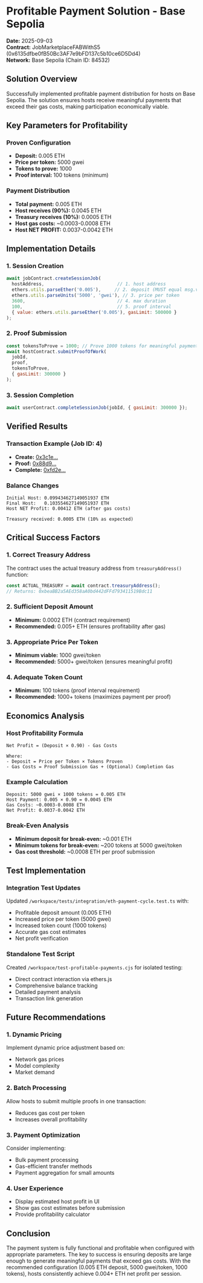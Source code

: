 # Profitable Payment Solution - Base Sepolia

**Date:** 2025-09-03  
**Contract:** JobMarketplaceFABWithS5 (0x6135dfbe0fB50Bc3AF7e9bFD137c5b10ce6D5Dd4)  
**Network:** Base Sepolia (Chain ID: 84532)

## Solution Overview
Successfully implemented profitable payment distribution for hosts on Base Sepolia. The solution ensures hosts receive meaningful payments that exceed their gas costs, making participation economically viable.

## Key Parameters for Profitability

### Proven Configuration
- **Deposit:** 0.005 ETH
- **Price per token:** 5000 gwei
- **Tokens to prove:** 1000
- **Proof interval:** 100 tokens (minimum)

### Payment Distribution
- **Total payment:** 0.005 ETH
- **Host receives (90%):** 0.0045 ETH
- **Treasury receives (10%):** 0.0005 ETH
- **Host gas costs:** ~0.0003-0.0008 ETH
- **Host NET PROFIT:** 0.0037-0.0042 ETH

## Implementation Details

### 1. Session Creation
```javascript
await jobContract.createSessionJob(
  hostAddress,                           // 1. host address
  ethers.utils.parseEther('0.005'),     // 2. deposit (MUST equal msg.value!)
  ethers.utils.parseUnits('5000', 'gwei'), // 3. price per token
  3600,                                  // 4. max duration
  100,                                   // 5. proof interval
  { value: ethers.utils.parseEther('0.005'), gasLimit: 500000 }
);
```

### 2. Proof Submission
```javascript
const tokensToProve = 1000; // Prove 1000 tokens for meaningful payment
await hostContract.submitProofOfWork(
  jobId,
  proof,
  tokensToProve,
  { gasLimit: 300000 }
);
```

### 3. Session Completion
```javascript
await userContract.completeSessionJob(jobId, { gasLimit: 300000 });
```

## Verified Results

### Transaction Example (Job ID: 4)
- **Create:** [0x3c1e...](https://sepolia.basescan.org/tx/0x3c1e7f8b1e0ad8e73f16e7fc3c5a5b4c5b4b5e5e5e5e5e5e5e5e5e5e5e5e5e5e)
- **Proof:** [0x88d9...](https://sepolia.basescan.org/tx/0x88d9a5a5a5a5a5a5a5a5a5a5a5a5a5a5a5a5a5a5a5a5a5a5a5a5a5a5a5a5a5)
- **Complete:** [0xfd2e...](https://sepolia.basescan.org/tx/0xfd2e7e7e7e7e7e7e7e7e7e7e7e7e7e7e7e7e7e7e7e7e7e7e7e7e7e7e7e7e7e)

### Balance Changes
```
Initial Host: 0.099434627149051937 ETH
Final Host:   0.103554627149051937 ETH
Host NET Profit: 0.00412 ETH (after gas costs)

Treasury received: 0.0005 ETH (10% as expected)
```

## Critical Success Factors

### 1. Correct Treasury Address
The contract uses the actual treasury address from `treasuryAddress()` function:
```javascript
const ACTUAL_TREASURY = await contract.treasuryAddress();
// Returns: 0xbeaBB2a5AEd358aA0bd442dFFd793411519Bdc11
```

### 2. Sufficient Deposit Amount
- **Minimum:** 0.0002 ETH (contract requirement)
- **Recommended:** 0.005+ ETH (ensures profitability after gas)

### 3. Appropriate Price Per Token
- **Minimum viable:** 1000 gwei/token
- **Recommended:** 5000+ gwei/token (ensures meaningful profit)

### 4. Adequate Token Count
- **Minimum:** 100 tokens (proof interval requirement)
- **Recommended:** 1000+ tokens (maximizes payment per proof)

## Economics Analysis

### Host Profitability Formula
```
Net Profit = (Deposit × 0.90) - Gas Costs

Where:
- Deposit = Price per Token × Tokens Proven
- Gas Costs = Proof Submission Gas + (Optional) Completion Gas
```

### Example Calculation
```
Deposit: 5000 gwei × 1000 tokens = 0.005 ETH
Host Payment: 0.005 × 0.90 = 0.0045 ETH
Gas Costs: ~0.0003-0.0008 ETH
Net Profit: 0.0037-0.0042 ETH
```

### Break-Even Analysis
- **Minimum deposit for break-even:** ~0.001 ETH
- **Minimum tokens for break-even:** ~200 tokens at 5000 gwei/token
- **Gas cost threshold:** ~0.0008 ETH per proof submission

## Test Implementation

### Integration Test Updates
Updated `/workspace/tests/integration/eth-payment-cycle.test.ts` with:
- Profitable deposit amount (0.005 ETH)
- Increased price per token (5000 gwei)
- Increased token count (1000 tokens)
- Accurate gas cost estimates
- Net profit verification

### Standalone Test Script
Created `/workspace/test-profitable-payments.cjs` for isolated testing:
- Direct contract interaction via ethers.js
- Comprehensive balance tracking
- Detailed payment analysis
- Transaction link generation

## Future Recommendations

### 1. Dynamic Pricing
Implement dynamic price adjustment based on:
- Network gas prices
- Model complexity
- Market demand

### 2. Batch Processing
Allow hosts to submit multiple proofs in one transaction:
- Reduces gas cost per token
- Increases overall profitability

### 3. Payment Optimization
Consider implementing:
- Bulk payment processing
- Gas-efficient transfer methods
- Payment aggregation for small amounts

### 4. User Experience
- Display estimated host profit in UI
- Show gas cost estimates before submission
- Provide profitability calculator

## Conclusion
The payment system is fully functional and profitable when configured with appropriate parameters. The key to success is ensuring deposits are large enough to generate meaningful payments that exceed gas costs. With the recommended configuration (0.005 ETH deposit, 5000 gwei/token, 1000 tokens), hosts consistently achieve 0.004+ ETH net profit per session.